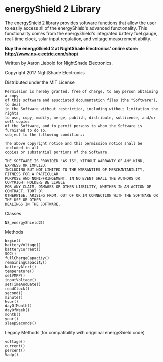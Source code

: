 energyShield 2 Library
============

The energyShield 2 library provides software functions that allow the user to easily 
access all of the energyShield's advanced functionality. This functionality comes 
from the energyShield's integrated battery fuel gauge, real-time clock, solar input 
regulation, and voltage measurement ability. 

**Buy the energyShield 2 at NightShade Electronics' online store: http://www.ns-electric.com/shop/**

Written by Aaron Liebold for NightShade Electronics.

Copyright 2017 NightShade Electronics

Distributed under the MIT License

	Permission is hereby granted, free of charge, to any person obtaining a copy 
	of this software and associated documentation files (the "Software"), to deal 
	in the Software without restriction, including without limitation the rights 
	to use, copy, modify, merge, publish, distribute, sublicense, and/or sell copies 
	of the Software, and to permit persons to whom the Software is furnished to do so, 
	subject to the following conditions:

	The above copyright notice and this permission notice shall be included in all 
	copies or substantial portions of the Software.

	THE SOFTWARE IS PROVIDED "AS IS", WITHOUT WARRANTY OF ANY KIND, EXPRESS OR IMPLIED, 
	INCLUDING BUT NOT LIMITED TO THE WARRANTIES OF MERCHANTABILITY, FITNESS FOR A PARTICULAR 
	PURPOSE AND NONINFRINGEMENT. IN NO EVENT SHALL THE AUTHORS OR COPYRIGHT HOLDERS BE LIABLE 
	FOR ANY CLAIM, DAMAGES OR OTHER LIABILITY, WHETHER IN AN ACTION OF CONTRACT, TORT OR 
	OTHERWISE, ARISING FROM, OUT OF OR IN CONNECTION WITH THE SOFTWARE OR THE USE OR OTHER 
	DEALINGS IN THE SOFTWARE.


Classes

	NS_energyShield2()

Methods

	begin()
	batteryVoltage()
	batteryCurrent()
	SOC()
	fullChargeCapacity()
	remainingCapacity()
	batteryAlert()
	temperature()
	setVMPP()
	inputVoltage()
	setTimeAndDate()
	readClock()
	second()
	minute()
	hour()
	dayOfMonth()
	dayOfWeek()
	month()
	year()
	sleepSeconds()

Legacy Methods (for compatibility with origninal energyShield code)

	voltage()
	current()
	percent()
	Vadp()
